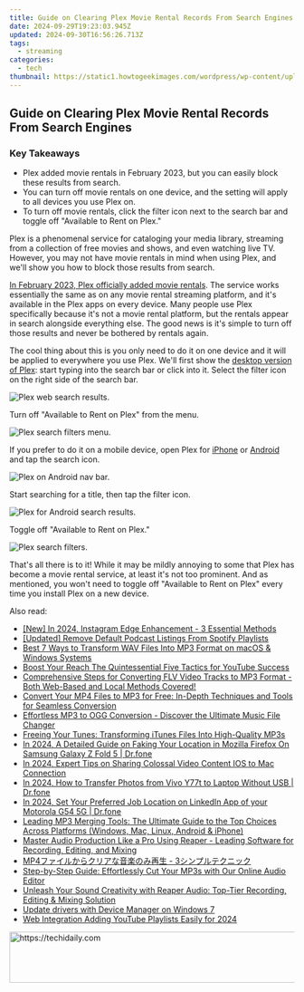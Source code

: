 ```yaml
---
title: Guide on Clearing Plex Movie Rental Records From Search Engines
date: 2024-09-29T19:23:03.945Z
updated: 2024-09-30T16:56:26.713Z
tags:
  - streaming
categories:
  - tech
thumbnail: https://static1.howtogeekimages.com/wordpress/wp-content/uploads/2024/02/plex-hero-image.jpg
---
```


## Guide on Clearing Plex Movie Rental Records From Search Engines

### Key Takeaways

* Plex added movie rentals in February 2023, but you can easily block these results from search.
* You can turn off movie rentals on one device, and the setting will apply to all devices you use Plex on.
* To turn off movie rentals, click the filter icon next to the search bar and toggle off "Available to Rent on Plex."

 Plex is a phenomenal service for cataloging your media library, streaming from a collection of free movies and shows, and even watching live TV. However, you may not have movie rentals in mind when using Plex, and we'll show you how to block those results from search.

[In February 2023, Plex officially added movie rentals](https://tech-savvy.techidaily.com/honest-scholarship-steering-clear-from-chatgpt-dependence/). The service works essentially the same as on any movie rental streaming platform, and it's available in the Plex apps on every device. Many people use Plex specifically because it's not a movie rental platform, but the rentals appear in search alongside everything else. The good news is it's simple to turn off those results and never be bothered by rentals again.

 The cool thing about this is you only need to do it on one device and it will be applied to everywhere you use Plex. We'll first show the [desktop version of Plex](https://www.anrdoezrs.net/links/3607085/type/dlg/sid/UUhtgUeUpU2001939/https://www.plex.tv/media-server-downloads/?cat=plex+desktop&plat=windows#plex-app): start typing into the search bar or click into it. Select the filter icon on the right side of the search bar.

![Plex web search results.](https://static1.howtogeekimages.com/wordpress/wp-content/uploads/2024/02/2024-02-07_16-04-07-1.png) 

 Turn off "Available to Rent on Plex" from the menu.

![Plex search filters menu.](https://static1.howtogeekimages.com/wordpress/wp-content/uploads/2024/02/2024-02-07_16-04-28.png) 

 If you prefer to do it on a mobile device, open Plex for [iPhone](https://apps.apple.com/us/app/plex-watch-live-tv-and-movies/id383457673) or [Android](https://www.anrdoezrs.net/links/3607085/type/dlg/sid/UUhtgUeUpU2001939/https://play.google.com/store/apps/details?id=com.plexapp.android&hl=en%5FUS&gl=US) and tap the search icon.

![Plex on Android nav bar.](https://static1.howtogeekimages.com/wordpress/wp-content/uploads/2024/02/screenshot_20240207-155829.png) 

 Start searching for a title, then tap the filter icon.

![Plex for Android search results.](https://static1.howtogeekimages.com/wordpress/wp-content/uploads/2024/02/screenshot_20240207-155843.png) 

 Toggle off "Available to Rent on Plex."

![Plex search filters.](https://static1.howtogeekimages.com/wordpress/wp-content/uploads/2024/02/screenshot_20240207-155853.png) 

 That's all there is to it! While it may be mildly annoying to some that Plex has become a movie rental service, at least it's not too prominent. And as mentioned, you won't need to toggle off "Available to Rent on Plex" every time you install Plex on a new device.

<ins class="adsbygoogle"
     style="display:block"
     data-ad-format="autorelaxed"
     data-ad-client="ca-pub-7571918770474297"
     data-ad-slot="1223367746"></ins>

<ins class="adsbygoogle"
     style="display:block"
     data-ad-client="ca-pub-7571918770474297"
     data-ad-slot="8358498916"
     data-ad-format="auto"
     data-full-width-responsive="true"></ins>

<span class="atpl-alsoreadstyle">Also read:</span>
<div><ul>
<li><a href="https://instagram-clips.techidaily.com/new-in-2024-instagram-edge-enhancement-3-essential-methods/"><u>[New] In 2024, Instagram Edge Enhancement - 3 Essential Methods</u></a></li>
<li><a href="https://extra-support.techidaily.com/updated-remove-default-podcast-listings-from-spotify-playlists/"><u>[Updated] Remove Default Podcast Listings From Spotify Playlists</u></a></li>
<li><a href="https://media-tips.techidaily.com/best-7-ways-to-transform-wav-files-into-mp3-format-on-macos-and-windows-systems/"><u>Best 7 Ways to Transform WAV Files Into MP3 Format on macOS & Windows Systems</u></a></li>
<li><a href="https://youtube-docs.techidaily.com/-your-reach-the-quintessential-five-tactics-for-youtube-success/"><u>Boost Your Reach The Quintessential Five Tactics for YouTube Success</u></a></li>
<li><a href="https://media-tips.techidaily.com/1723620208512-comprehensive-steps-for-converting-flv-video-tracks-to-mp3-format-both-web-based-and-local-methods-covered/"><u>Comprehensive Steps for Converting FLV Video Tracks to MP3 Format - Both Web-Based and Local Methods Covered!</u></a></li>
<li><a href="https://media-tips.techidaily.com/convert-your-mp4-files-to-mp3-for-free-in-depth-techniques-and-tools-for-seamless-conversion/"><u>Convert Your MP4 Files to MP3 for Free: In-Depth Techniques and Tools for Seamless Conversion</u></a></li>
<li><a href="https://media-tips.techidaily.com/1723620208666-effortless-mp3-to-ogg-conversion-discover-the-ultimate-music-file-changer/"><u>Effortless MP3 to OGG Conversion - Discover the Ultimate Music File Changer</u></a></li>
<li><a href="https://media-tips.techidaily.com/freeing-your-tunes-transforming-itunes-files-into-high-quality-mp3s/"><u>Freeing Your Tunes: Transforming iTunes Files Into High-Quality MP3s</u></a></li>
<li><a href="https://fake-location.techidaily.com/in-2024-a-detailed-guide-on-faking-your-location-in-mozilla-firefox-on-samsung-galaxy-z-fold-5-drfone-by-drfone-virtual-android/"><u>In 2024, A Detailed Guide on Faking Your Location in Mozilla Firefox On Samsung Galaxy Z Fold 5 | Dr.fone</u></a></li>
<li><a href="https://some-techniques.techidaily.com/in-2024-expert-tips-on-sharing-colossal-video-content-ios-to-mac-connection/"><u>In 2024, Expert Tips on Sharing Colossal Video Content IOS to Mac Connection</u></a></li>
<li><a href="https://android-transfer.techidaily.com/in-2024-how-to-transfer-photos-from-vivo-y77t-to-laptop-without-usb-drfone-by-drfone-transfer-from-android-transfer-from-android/"><u>In 2024, How to Transfer Photos from Vivo Y77t to Laptop Without USB | Dr.fone</u></a></li>
<li><a href="https://location-social.techidaily.com/in-2024-set-your-preferred-job-location-on-linkedin-app-of-your-motorola-g54-5g-drfone-by-drfone-virtual-android/"><u>In 2024, Set Your Preferred Job Location on LinkedIn App of your Motorola G54 5G | Dr.fone</u></a></li>
<li><a href="https://media-tips.techidaily.com/leading-mp3-merging-tools-the-ultimate-guide-to-the-top-choices-across-platforms-windows-mac-linux-android-and-iphone/"><u>Leading MP3 Merging Tools: The Ultimate Guide to the Top Choices Across Platforms (Windows, Mac, Linux, Android & iPhone)</u></a></li>
<li><a href="https://media-tips.techidaily.com/master-audio-production-like-a-pro-using-reaper-leading-software-for-recording-editing-and-mixing/"><u>Master Audio Production Like a Pro Using Reaper - Leading Software for Recording, Editing, and Mixing</u></a></li>
<li><a href="https://tech-hub.techidaily.com/1726026842359-mp4-3/"><u>MP4ファイルからクリアな音楽のみ再生 - 3シンプルテクニック</u></a></li>
<li><a href="https://media-tips.techidaily.com/step-by-step-guide-effortlessly-cut-your-mp3s-with-our-online-audio-editor/"><u>Step-by-Step Guide: Effortlessly Cut Your MP3s with Our Online Audio Editor</u></a></li>
<li><a href="https://media-tips.techidaily.com/unleash-your-sound-creativity-with-reaper-audio-top-tier-recording-editing-and-mixing-solution/"><u>Unleash Your Sound Creativity with Reaper Audio: Top-Tier Recording, Editing & Mixing Solution</u></a></li>
<li><a href="https://techidaily.com/update-drivers-with-device-manager-on-windows-7-by-drivereasy-guide/"><u>Update drivers with Device Manager on Windows 7</u></a></li>
<li><a href="https://facebook-video-share.techidaily.com/web-integration-adding-youtube-playlists-easily-for-2024/"><u>Web Integration Adding YouTube Playlists Easily for 2024</u></a></li>
</ul></div>

<!-- affiliate ads begin -->
<a href="https://aligracehair.sjv.io/c/5597632/2027167/19272" target="_top" id="2027167">
  <img src="//a.impactradius-go.com/display-ad/19272-2027167" border="0" alt="https://techidaily.com" width="728" height="90"/>
</a>
<img height="0" width="0" src="https://aligracehair.sjv.io/i/5597632/2027167/19272" style="position:absolute;visibility:hidden;" border="0" />
<!-- affiliate ads end -->

